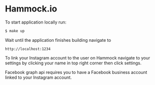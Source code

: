 # Hammock.io

To start application locally run:

```bash
$ make up
```

Wait until the application finishes building
navigate to

`http://localhost:1234`

To link your Instagram account to the user on Hammock navigate to your settings by clicking your name in top right corner then click settings. 

Facebook graph api requires you to have a Facebook business account linked to your Instagram account.